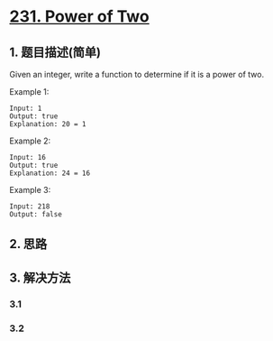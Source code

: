 # [231. Power of Two](https://leetcode-cn.com/problems/power-of-two/)

## 1. 题目描述(简单)

Given an integer, write a function to determine if it is a power of two.

Example 1:
```
Input: 1
Output: true 
Explanation: 20 = 1
```
Example 2:
```
Input: 16
Output: true
Explanation: 24 = 16
```
Example 3:
```
Input: 218
Output: false
```
## 2. 思路

## 3. 解决方法

### 3.1 


### 3.2

